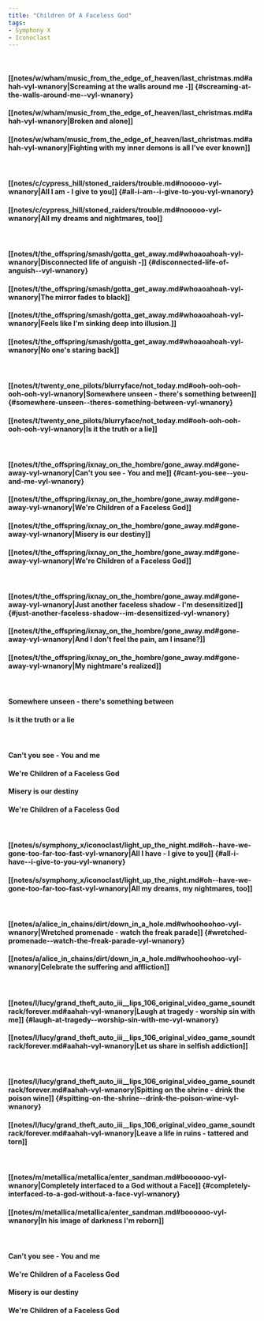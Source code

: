 ```yaml
---
title: "Children Of A Faceless God"
tags:
- Symphony X
- Iconoclast
---
```

&nbsp;
#### [[notes/w/wham/music_from_the_edge_of_heaven/last_christmas.md#ahah-vyl-wnanory|Screaming at the walls around me -]] {#screaming-at-the-walls-around-me--vyl-wnanory}
#### [[notes/w/wham/music_from_the_edge_of_heaven/last_christmas.md#ahah-vyl-wnanory|Broken and alone]]
#### [[notes/w/wham/music_from_the_edge_of_heaven/last_christmas.md#ahah-vyl-wnanory|Fighting with my inner demons is all I've ever known]]
&nbsp;
#### [[notes/c/cypress_hill/stoned_raiders/trouble.md#nooooo-vyl-wnanory|All I am - I give to you]] {#all-i-am--i-give-to-you-vyl-wnanory}
#### [[notes/c/cypress_hill/stoned_raiders/trouble.md#nooooo-vyl-wnanory|All my dreams and nightmares, too]]
&nbsp;
#### [[notes/t/the_offspring/smash/gotta_get_away.md#whoaoahoah-vyl-wnanory|Disconnected life of anguish -]] {#disconnected-life-of-anguish--vyl-wnanory}
#### [[notes/t/the_offspring/smash/gotta_get_away.md#whoaoahoah-vyl-wnanory|The mirror fades to black]]
#### [[notes/t/the_offspring/smash/gotta_get_away.md#whoaoahoah-vyl-wnanory|Feels like I'm sinking deep into illusion.]]
#### [[notes/t/the_offspring/smash/gotta_get_away.md#whoaoahoah-vyl-wnanory|No one's staring back]]
&nbsp;
#### [[notes/t/twenty_one_pilots/blurryface/not_today.md#ooh-ooh-ooh-ooh-ooh-vyl-wnanory|Somewhere unseen - there's something between]] {#somewhere-unseen--theres-something-between-vyl-wnanory}
#### [[notes/t/twenty_one_pilots/blurryface/not_today.md#ooh-ooh-ooh-ooh-ooh-vyl-wnanory|Is it the truth or a lie]]
&nbsp;
#### [[notes/t/the_offspring/ixnay_on_the_hombre/gone_away.md#gone-away-vyl-wnanory|Can't you see - You and me]] {#cant-you-see--you-and-me-vyl-wnanory}
#### [[notes/t/the_offspring/ixnay_on_the_hombre/gone_away.md#gone-away-vyl-wnanory|We're Children of a Faceless God]]
#### [[notes/t/the_offspring/ixnay_on_the_hombre/gone_away.md#gone-away-vyl-wnanory|Misery is our destiny]]
#### [[notes/t/the_offspring/ixnay_on_the_hombre/gone_away.md#gone-away-vyl-wnanory|We're Children of a Faceless God]]
&nbsp;
#### [[notes/t/the_offspring/ixnay_on_the_hombre/gone_away.md#gone-away-vyl-wnanory|Just another faceless shadow - I'm desensitized]] {#just-another-faceless-shadow--im-desensitized-vyl-wnanory}
#### [[notes/t/the_offspring/ixnay_on_the_hombre/gone_away.md#gone-away-vyl-wnanory|And I don't feel the pain, am I insane?]]
#### [[notes/t/the_offspring/ixnay_on_the_hombre/gone_away.md#gone-away-vyl-wnanory|My nightmare's realized]]
&nbsp;
#### Somewhere unseen - there's something between
#### Is it the truth or a lie
&nbsp;
#### Can't you see - You and me
#### We're Children of a Faceless God
#### Misery is our destiny
#### We're Children of a Faceless God
&nbsp;
#### [[notes/s/symphony_x/iconoclast/light_up_the_night.md#oh--have-we-gone-too-far-too-fast-vyl-wnanory|All I have - I give to you]] {#all-i-have--i-give-to-you-vyl-wnanory}
#### [[notes/s/symphony_x/iconoclast/light_up_the_night.md#oh--have-we-gone-too-far-too-fast-vyl-wnanory|All my dreams, my nightmares, too]]
&nbsp;
#### [[notes/a/alice_in_chains/dirt/down_in_a_hole.md#whoohoohoo-vyl-wnanory|Wretched promenade - watch the freak parade]] {#wretched-promenade--watch-the-freak-parade-vyl-wnanory}
#### [[notes/a/alice_in_chains/dirt/down_in_a_hole.md#whoohoohoo-vyl-wnanory|Celebrate the suffering and affliction]]
&nbsp;
#### [[notes/l/lucy/grand_theft_auto_iii__lips_106_original_video_game_soundtrack/forever.md#aahah-vyl-wnanory|Laugh at tragedy - worship sin with me]] {#laugh-at-tragedy--worship-sin-with-me-vyl-wnanory}
#### [[notes/l/lucy/grand_theft_auto_iii__lips_106_original_video_game_soundtrack/forever.md#aahah-vyl-wnanory|Let us share in selfish addiction]]
&nbsp;
#### [[notes/l/lucy/grand_theft_auto_iii__lips_106_original_video_game_soundtrack/forever.md#aahah-vyl-wnanory|Spitting on the shrine - drink the poison wine]] {#spitting-on-the-shrine--drink-the-poison-wine-vyl-wnanory}
#### [[notes/l/lucy/grand_theft_auto_iii__lips_106_original_video_game_soundtrack/forever.md#aahah-vyl-wnanory|Leave a life in ruins - tattered and torn]]
&nbsp;
#### [[notes/m/metallica/metallica/enter_sandman.md#boooooo-vyl-wnanory|Completely interfaced to a God without a Face]] {#completely-interfaced-to-a-god-without-a-face-vyl-wnanory}
#### [[notes/m/metallica/metallica/enter_sandman.md#boooooo-vyl-wnanory|In his image of darkness  I'm reborn]]
&nbsp;
#### Can't you see - You and me
#### We're Children of a Faceless God
#### Misery is our destiny
#### We're Children of a Faceless God
